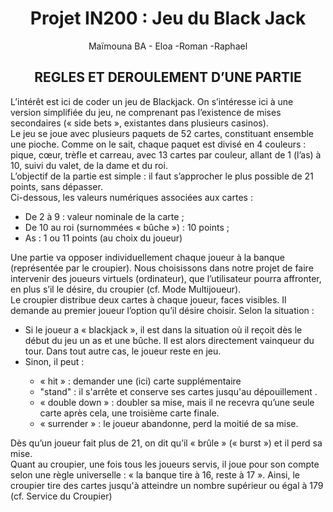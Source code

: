 <h1 align="center"> Projet IN200 : Jeu du Black Jack </h1>
<p align="center">
Maïmouna BA
- Eloa 
-Roman
-Raphael </p>

<h2 align="center">
REGLES ET DEROULEMENT D’UNE PARTIE </h2>
  
  
<div>  
L’intérêt est ici de coder un jeu de Blackjack. On s’intéresse ici à une version simplifiée du jeu, ne comprenant pas l’existence de mises secondaires (« side bets », existantes dans plusieurs casinos).<br>
Le jeu se joue avec plusieurs paquets de 52 cartes, constituant ensemble une pioche. Comme on le sait, chaque paquet est divisé en 4 couleurs : pique, cœur, trèfle et carreau, avec 13 cartes par couleur, allant de 1 (l’as) à 10, suivi du valet, de la dame et du roi. <br>
L’objectif de la partie est simple : il faut s’approcher le plus possible de 21 points, sans dépasser. <br>
Ci-dessous, les valeurs numériques associées aux cartes : <br>
<ul>
  <li>De 2 à 9 : valeur nominale de la carte ;</li>
  <li>De 10 au roi (surnommées « bûche ») : 10 points ;</li>
  <li>As : 1 ou 11 points (au choix du joueur)</li>
</ul>
Une partie va opposer individuellement chaque joueur à la banque (représentée par le croupier). Nous choisissons dans notre projet de faire intervenir des joueurs virtuels (ordinateur), que l’utilisateur pourra affronter, en plus s’il le désire, du croupier (cf. Mode Multijoueur). <br>
</div>

<div>
Le croupier distribue deux cartes à chaque joueur, faces visibles. Il demande au premier joueur l’option qu’il désire choisir. Selon la situation : 

<ul>  
<li>Si le joueur a « blackjack », il est dans la situation où il reçoit dès le début du jeu un as et une bûche. Il est alors directement vainqueur du tour. Dans tout autre cas, le joueur reste en jeu. </li>
  <li>Sinon, il peut : </li>
<ul>
  <li> « hit » : demander une (ici) carte supplémentaire</li>	
  <li> "stand" : il s'arrête et conserve ses cartes jusqu'au dépouillement . </li>
  <li>« double down » : doubler sa mise, mais il ne recevra qu’une seule carte après cela, une troisième carte finale. </li>
  <li>« surrender » : le joueur abandonne, perd la moitié de sa mise. </li>
  </ul>
</ul>
  
 
Dès qu’un joueur fait plus de 21, on dit qu’il « brûle » (« burst ») et il perd sa mise. <br>
Quant au croupier, une fois tous les joueurs servis, il joue pour son compte selon une règle universelle : « la banque tire à 16, reste à 17 ». Ainsi, le croupier tire des cartes jusqu'à atteindre un nombre supérieur ou égal à 179 (cf. Service du Croupier)
</div>
 




